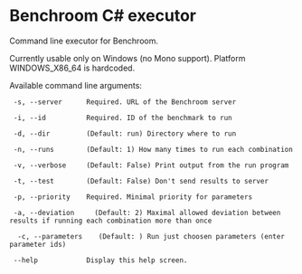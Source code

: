 # Benchroom C# executor

Command line executor for Benchroom.

Currently usable only on Windows (no Mono support). Platform WINDOWS_X86_64 is hardcoded.

Available command line arguments:

```
 -s, --server      Required. URL of the Benchroom server

 -i, --id          Required. ID of the benchmark to run

 -d, --dir         (Default: run) Directory where to run

 -n, --runs        (Default: 1) How many times to run each combination

 -v, --verbose     (Default: False) Print output from the run program

 -t, --test        (Default: False) Don't send results to server

 -p, --priority    Required. Minimal priority for parameters
 
 -a, --deviation     (Default: 2) Maximal allowed deviation between results if running each combination more than once

  -c, --parameters    (Default: ) Run just choosen parameters (enter parameter ids)

 --help            Display this help screen.
```
